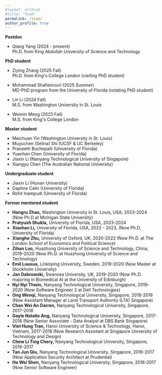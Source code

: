 ```yaml
---
#layout: archive
#title: "Team"
permalink: /team/
author_profile: true
---
```


<b>Postdoc</b> 
- Qiang Yang  (2024 - present)  
  Ph.D. from King Abdullah University of Science and Technology

<b>PhD student</b> 
- Ziying Zhang (2025 Fall)    
  Ph.D. from King's College London (visiting PhD student)

- Mohammad Shafieinouri (2025 Summer)    
  MD-PhD program from the University of Florida (rotating PhD student)
  
- Lin Li (2024 Fall)    
  M.S. from Washington University in St. Louis

- Weimin Meng (2023 Fall)  
  M.S. from King's College London  
  
<b>Master student</b>  
- Meichuan Yin (Washington University in St. Louis)
- Muyuchen (Selina) Shi (UCSF & UC Berkeley)
- Praneeth Buchepalli (University of Florida)
- Yuanhan Chen (University of Florida)
- Jiaxin Li (Nanyang Technological University of Singapore)  
- Xiangyu Chen (The Australian National University)  

<b>Undergraduate student</b>
- Jiaxin Li (Hunan University)
- Daphne Calin (University of Florida) 
- Rohit Inampudi (University of Florida)  

<b>Former mentored student</b>  
- <b>Hongru Zhao,</b> Washington University in St. Louis, USA, 2023-2024 (Now Ph.D at Michigan State University)
- <b>Pratyush Shukla,</b> University of Florida, USA, 2023-2024
- <b>Xiaohan Li,</b> University of Florida, USA, 2022 - 2023, (Now Ph.D, University of Florida)
- <b>Xianghe Zhu,</b> University of Oxford, UK, 2020-2022 (Now Ph.D. at The London School of Economics and Political Science)
- <b>Zihan Luo,</b> Huazhong University of Science and Technology, China, 2019-2020 (Now Ph.D. at Huazhong University of Science and Technology)
- <b>Emil Luusua,</b> Linköping University, Sweden, 2019-2020 (Now Master at Stockholm University)
- <b>Jan Dabrowski,</b> Swansea University, UK, 2019-2020 (Now Ph.D. majoring in Biomedical AI at the University of Edinburgh)
- <b>Nyi Nyi Thwin,</b> Nanyang Technological University, Singapore, 2019-2020 (Now Software Engineer 2 at Dell Technologies)  
- <b>Ong Wenqi,</b> Nanyang Technological University, Singapore, 2018-2019 (Now Assistant Manager at Land Transport Authority (LTA) Singapore)
- <b>Chan Wei An Darren,</b> Nanyang Technological University, Singapore, 2017-2018     
- <b>Gayle Natalie Ang,</b> Nanyang Technological University, Singapore, 2017-2018 (Now Senior Associate - Data Analyst at DBS Bank Singapore)    
- <b>Viet Hung Tran,</b> Hanoi University of Science & Technology, Hanoi, Vietnam, 2017-2018 (Now Research Assistant at Singapore University of Technology and Design) 
- <b>Chew Li Ting Chery,</b> Nanyang Technological University, Singapore, 2016-2017   
- <b>Tan Jun Qiu,</b> Nanyang Technological University, Singapore, 2016-2017 (Now Application Security Architect at Prudential)  
- <b>Ho Wei Shen,</b> Nanyang Technological University, Singapore, 2016-2017 (Now Senior Software Engineer)
